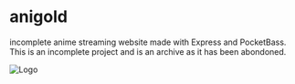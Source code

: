 # anigold
incomplete anime streaming website made with Express and PocketBass. This is an incomplete project and is an archive as it has been abondoned.


![Logo](https://cdn.discordapp.com/attachments/1009029334222245919/1070982151719366696/index.png)
